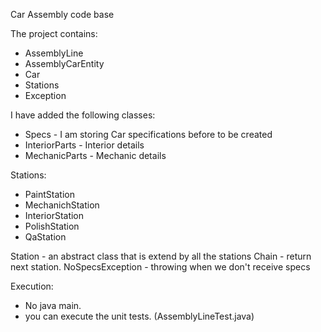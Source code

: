 Car Assembly code base

The project contains:
  - AssemblyLine
  - AssemblyCarEntity
  - Car
  - Stations
  - Exception
  
I have added the following classes:
  - Specs - I am storing Car specifications before to be created
  - InteriorParts - Interior details
  - MechanicParts - Mechanic details
  
Stations:
  - PaintStation
  - MechanichStation
  - InteriorStation
  - PolishStation
  - QaStation
    
 Station - an abstract class that is extend by all the stations
 Chain - return next station.
 NoSpecsException - throwing when we don't receive specs

Execution:
  - No java main.
  - you can execute the unit tests. (AssemblyLineTest.java)
